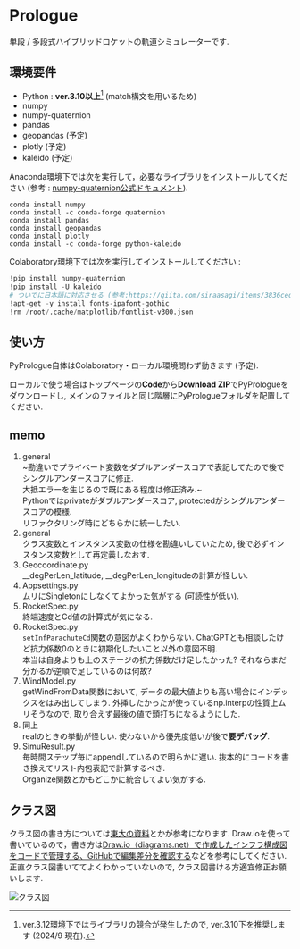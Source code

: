 # Prologue

単段 / 多段式ハイブリッドロケットの軌道シミュレーターです.

## 環境要件
- Python : **ver.3.10以上**[^1]
  (match構文を用いるため)
- numpy
- numpy-quaternion
- pandas
- geopandas (予定)
- plotly (予定)
- kaleido (予定)
[^1]: ver.3.12環境下ではライブラリの競合が発生したので, ver.3.10下を推奨します (2024/9 現在).

Anaconda環境下では次を実行して，必要なライブラリをインストールしてください (参考 : [numpy-quaternion公式ドキュメント](https://quaternion.readthedocs.io/en/latest/)).
```
conda install numpy
conda install -c conda-forge quaternion
conda install pandas
conda install geopandas
conda install plotly
conda install -c conda-forge python-kaleido
```
Colaboratory環境下では次を実行してインストールしてください :
```Python
!pip install numpy-quaternion
!pip install -U kaleido
# ついでに日本語に対応させる (参考:https://qiita.com/siraasagi/items/3836cedede350280ec42)
!apt-get -y install fonts-ipafont-gothic
!rm /root/.cache/matplotlib/fontlist-v300.json
```

## 使い方
PyPrologue自体はColaboratory・ローカル環境問わず動きます (予定).

ローカルで使う場合はトップページの**Code**から**Download ZIP**でPyPrologueをダウンロードし, メインのファイルと同じ階層にPyPrologueフォルダを配置してください.

## memo

1. general  
   ~勘違いでプライベート変数をダブルアンダースコアで表記してたので後でシングルアンダースコアに修正.  
   大抵エラーを生じるので既にある程度は修正済み.~  
   Pythonではprivateがダブルアンダースコア, protectedがシングルアンダースコアの模様.  
   リファクタリング時にどちらかに統一したい.
2. general  
   クラス変数とインスタンス変数の仕様を勘違いしていたため, 後で必ずインスタンス変数として再定義しなおす.
3. Geocoordinate.py  
   __degPerLen_latitude, __degPerLen_longitudeの計算が怪しい.
4. Appsettings.py  
   ムリにSingletonにしなくてよかった気がする (可読性が低い). 
5. RocketSpec.py  
   終端速度とCd値の計算式が気になる.
6. RocketSpec.py  
   ```setInfParachuteCd```関数の意図がよくわからない. ChatGPTとも相談したけど抗力係数0のときに初期化したいこと以外の意図不明.  
   本当は自身よりも上のステージの抗力係数だけ足したかった? それならまだ分かるが逆順で足しているのは何故? 
7. WindModel.py  
   getWindFromData関数において, データの最大値よりも高い場合にインデックスをはみ出してしまう.
   外挿したかったが使っているnp.interpの性質上ムリそうなので, 取り合えず最後の値で頭打ちになるようにした.
8. 同上  
   realのときの挙動が怪しい. 使わないから優先度低いが後で**要デバッグ**.
9.  SimuResult.py  
   毎時間ステップ毎にappendしているので明らかに遅い.
   抜本的にコードを書き換えてリスト内包表記で計算するべき.  
   Organize関数とかもどこかに統合してよい気がする.

## クラス図
クラス図の書き方については[東大の資料](https://lecture.ecc.u-tokyo.ac.jp/hideo-t/references/uml/class-diagram/class-diagram.html)とかが参考になります.
Draw.ioを使って書いているので，書き方は[Draw.io（diagrams.net）で作成したインフラ構成図をコードで管理する、GitHubで編集差分を確認する](https://dev.classmethod.jp/articles/create-infrastructure-diagrams-in-drawio-diactamsnet-manage-them-in-code-and-github/)などを参考にしてください.  
正直クラス図書いててよくわかっていないので, クラス図書ける方適宜修正お願いします.

![クラス図](./docs/class_diagram.drawio.svg)
